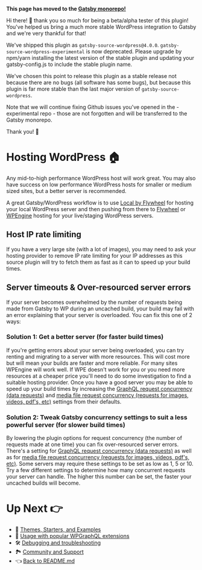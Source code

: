 **This page has moved to the [Gatsby monorepo!](https://github.com/gatsbyjs/gatsby/tree/master/packages/gatsby-source-wordpress/docs/hosting.md)**

Hi there! 👋 thank you so much for being a beta/alpha tester of this plugin!
You've helped us bring a much more stable WordPress integration to Gatsby and we're very thankful for that!

We've shipped this plugin as `gatsby-source-wordpress@4.0.0`.
`gatsby-source-wordpress-experimental` is now deprecated.
Please upgrade by npm/yarn installing the latest version of the stable plugin and updating your gatsby-config.js to include the stable plugin name.

We've chosen this point to release this plugin as a stable release not because there are no bugs (all software has some bugs), but because this plugin is far more stable than the last major version of `gatsby-source-wordpress`.

Note that we will continue fixing Github issues you've opened in the -experimental repo - those are not forgotten and will be transferred to the Gatsby monorepo.

Thank you! 💜

# Hosting WordPress :house:

Any mid-to-high performance WordPress host will work great. You may also have success on low performance WordPress hosts for smaller or medium sized sites, but a better server is recommended.

A great Gatsby/WordPress workflow is to use [Local by Flywheel](https://localwp.com/) for hosting your local WordPress server and then pushing from there to [Flywheel](https://getflywheel.com/) or [WPEngine](https://wpengine.com/) hosting for your live/staging WordPress servers.

## Host IP rate limiting

If you have a very large site (with a lot of images), you may need to ask your hosting provider to remove IP rate limiting for your IP addresses as this source plugin will try to fetch them as fast as it can to speed up your build times.

## Server timeouts & Over-resourced server errors

If your server becomes overwhelmed by the number of requests being made from Gatsby to WP during an uncached build, your build may fail with an error explaining that your server is overloaded. You can fix this one of 2 ways:

### Solution 1: Get a better server (for faster build times)

If you're getting errors about your server being overloaded, you can try renting and migrating to a server with more resources. This will cost more but will mean your builds are faster and more reliable. For many sites WPEngine will work well. If WPE doesn't work for you or you need more resources at a cheaper price you'll need to do some investigation to find a suitable hosting provider. Once you have a good server you may be able to speed up your build times by increasing the [GraphQL request concurrency (data requests)](./plugin-options.md#schemarequestconcurrency-int) and [media file request concurrency (requests for images, videos, pdf's, etc)](./plugin-options.md#typemediaitemlocalfilerequestconcurrency-number) settings from their defaults.

### Solution 2: Tweak Gatsby concurrency settings to suit a less powerful server (for slower build times)

By lowering the plugin options for request concurrency (the number of requests made at one time) you can fix over-resourced server errors. There's a setting for [GraphQL request concurrency (data requests)](./plugin-options.md#schemarequestconcurrency-int) as well as for [media file request concurrency (requests for images, videos, pdf's, etc)](./plugin-options.md#typemediaitemlocalfilerequestconcurrency-number).
Some servers may require these settings to be set as low as 1, 5 or 10. Try a few different settings to determine how many concurrent requests your server can handle. The higher this number can be set, the faster your uncached builds will become.

# Up Next :point_right:

- :athletic_shoe: [Themes, Starters, and Examples](./themes-starters-examples.md)
- :medal_sports: [Usage with popular WPGraphQL extensions](./usage-with-popular-wp-graphql-extensions.md)
- :hammer_and_wrench: [Debugging and troubleshooting](./debugging-and-troubleshooting.md)
- :national_park: [Community and Support](./community-and-support.md)
- :point_left: [Back to README.md](../README.md)
